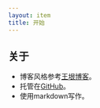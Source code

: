 ```yaml
---
layout: item
title: 开始
---
```


## 关于

- 博客风格参考[王垠博客](http://www.yinwang.org/)。
- 托管在[GitHub](https://github.com/neverland0 "GitHub")。
- 使用markdown写作。
